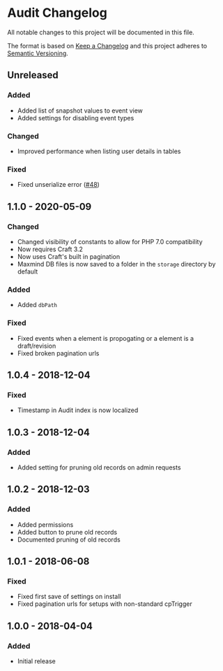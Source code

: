 # Audit Changelog

All notable changes to this project will be documented in this file.

The format is based on [Keep a Changelog](http://keepachangelog.com/) and this project adheres to [Semantic Versioning](http://semver.org/).

## Unreleased

### Added
- Added list of snapshot values to event view
- Added settings for disabling event types

### Changed
- Improved performance when listing user details in tables

### Fixed
- Fixed unserialize error ([#48](https://github.com/sjelfull/craft-audit/issues/48))

## 1.1.0 - 2020-05-09

### Changed
- Changed visibility of constants to allow for PHP 7.0 compatibility
- Now requires Craft 3.2
- Now uses Craft's built in pagination
- Maxmind DB files is now saved to a folder in the `storage` directory by default

### Added
- Added `dbPath` 

### Fixed
- Fixed events when a element is propogating or a element is a draft/revision
- Fixed broken pagination urls

## 1.0.4 - 2018-12-04

### Fixed
- Timestamp in Audit index is now localized 

## 1.0.3 - 2018-12-04

### Added
- Added setting for pruning old records on admin requests

## 1.0.2 - 2018-12-03

### Added
- Added permissions
- Added button to prune old records
- Documented pruning of old records

## 1.0.1 - 2018-06-08

### Fixed
- Fixed first save of settings on install
- Fixed pagination urls for setups with non-standard cpTrigger

## 1.0.0 - 2018-04-04

### Added
- Initial release
